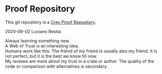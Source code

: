 <!-- CREV_README_MARKER_V0 - Please don't remove this first line, or `crev` might overwrite this file.  -->

# Proof Repository

This git repository is a [Crev Proof Repository](https://github.com/dpc/crev/wiki/Proof-Repository).

<!-- Feel free to customize this file below this line -->
2020-06-02 Luciano Bestia

Always learning something new.  
A Web of Trust is an interesting idea.  
Humans work like this. 
The friend of my friend is usually also my friend. 
It is not perfect, but it is the best we know till now.  
My reviews are more about my trust in a crate or author.
The quality of the code or comparison with alternatives is secondary.
